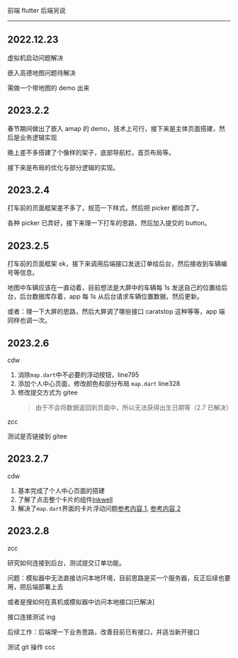 前端 flutter 后端另说

---

## 2022.12.23

虚拟机启动问题解决

嵌入高德地图问题待解决

需做一个带地图的 demo 出来

## 2023.2.2

春节期间做出了嵌入 amap 的 demo，技术上可行，接下来是主体页面搭建，然后是业务逻辑实现

晚上差不多搭建了个像样的架子，底部导航栏，首页布局等。

接下来是布局的优化与部分逻辑的实现。

## 2023.2.4

打车前的页面框架差不多了，规范一下样式，然后把 picker 都给弄了。

各种 picker 已弄好，接下来理一下打车的思路，然后加入提交的 button。

## 2023.2.5

打车前的页面框架 ok，接下来调用后端接口发送订单给后台，然后接收到车辆编号等信息。

地图中车辆应该在一直动着，目前想法是大屏中的车辆每 1s 发送自己的位置给后台，后台数据库存着，app 每 1s 从后台请求车辆位置数据，然后更新。

或者：理一下大屏的思路，然后大屏调了哪些接口 caratstop 这种等等，app 端同样也调一次。

## 2023.2.6

cdw

1. 消除<code>map.dart</code>中不必要的浮动按钮，line795
2. 添加个人中心页面，修改颜色和部分布局 <code>map.dart</code> line328
3. 修改提交方式为 gitee
   > 由于不会将数据返回到页面中，所以无法获得出生日期等（2.7 已解决）

zcc

测试是否链接到 gitee

## 2023.2.7

cdw

1. 基本完成了个人中心页面的搭建
2. 了解了点击整个卡片的组件[Inkwell](https://www.likecs.com/ask-278534.html)
3. 解决了<code>map.dart</code>界面的卡片浮动问题[参考内容 1](https://gitee.com/radium/flutter_example/blob/master/lib/pages/getwidget/floating.dart), [参考内容 2](https://www.bilibili.com/video/BV16f4y1o7wu/?spm_id_from=333.337.search-card.all.click&vd_source=ccfdf3ee034d0587aaba009418f2cbed)

## 2023.2.8

zcc

研究如何连接到后台，测试提交订单功能。

问题：模拟器中无法直接访问本地环境，目前思路是买一个服务器，反正后续也要用，把后端部署上去

或者是搜如何在真机或模拟器中访问本地接口[已解决]

接口连接测试 ing

后续工作：后端理一下业务思路，改善目前已有接口，并适当新开接口

测试 git 操作 ccc
